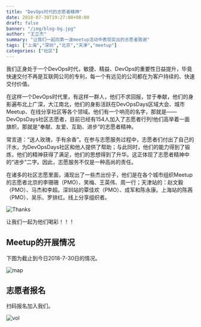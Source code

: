 ```yaml
---
title: "DevOps时代的志愿者精神"
date: 2018-07-30T19:27:00+08:00
draft: false
banner: "/img/blog-bg.jpg"
author: "王立杰"
summary: "让我们一起向第一波meetup活动中表现突出的志愿者致谢"
tags: ["上海","深圳","北京","天津","meetup"]
categories: ["社区"]
---
```


我们正身处于一个DevOps时代，敏捷、精益、DevOps的重要性日益提升，毕竟快速交付不再是互联网公司的专利，每一个有远见的公司都在为客户持续的、快速交付价值。

在这样一个DevOps时代里，有这样一群人，他们不求回报，甘于奉献，他们的身影遍布北上广深，大江南北，他们的身影活跃在DevOpsDays区域大会、城市Meetup、在线分享社区等各个领域。他们有一个响亮的名字，那就是——DevOpsDays社区志愿者，目前已经有154人加入了志愿者行列!他们高举着一面旗帜，那就是“奉献、友爱、互助、进步”的志愿者精神。  

常言道：“送人玫瑰，手有余香”。在参与志愿服务过程中，志愿者们付出了自己的汗水，为DevOpsDays社区和他人提供了帮助；与此同时，他们的能力得到了锻炼，他们的精神获得了满足，他们的思想得到了升华。这正体现了志愿者精神中的“进步”二字。因此，志愿服务不仅是一种高尚的责任。 

在诸多的社区志愿里面，涌现出了一些杰出份子，他们是在各个城市组织Meetup的志愿者北京的李珊珊（PMO）、笑梅、王英伟、周一行；天津站的：赵文毅（PMO）、马杰和李超。深圳站的覃佳欢（PMO）、成军和陈永康。上海站的陈茜（PMO）、吴乐、罗排红。线上分享组织者。


![Thanks](/img/best-contributation-vols1.jpg)


让我们一起为他们喝彩！！！

## Meetup的开展情况

下图为截止到今日2018-7-30日的情况。

![map](/img/2018-8-map.jpg)

## 志愿者报名

扫码报名加入我们。

![vol](/img/RuTI3X9.png)
